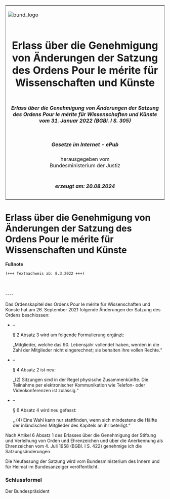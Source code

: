 <span id="DECKBLATT.html"></span>

<table border="0" frame="border" width="100%">

<tr valign="top">

<td align="left">

![bund\_logo](BfJ_2021_Web_de_de.gif)

</td>

<td align="right">

 

</td>

</tr>

<tr align="center" valign="middle">

<td colspan="2">

# Erlass über die Genehmigung von Änderungen der Satzung des Ordens Pour le mérite für Wissenschaften und Künste

</td>

</tr>

<tr align="center" valign="middle">

<td colspan="2">

##### Erlass über die Genehmigung von Änderungen der Satzung des Ordens Pour le mérite für Wissenschaften und Künste vom 31. Januar 2022 (BGBl. I S. 305)

</td>

</tr>

<tr align="center" valign="middle">

<td colspan="2">

  
  

##### Gesetze im Internet - ePub  
  
herausgegeben vom  
Bundesministerium der Justiz

</td>

</tr>

<tr align="center" valign="bottom">

<td colspan="2">

  
  

##### erzeugt am: 20.08.2024

</td>

</tr>

</table>

<span id="BJNR030500022.html"></span>

# Erlass über die Genehmigung von Änderungen der Satzung des Ordens Pour le mérite für Wissenschaften und Künste

<div>

  
**Fußnote**

<div class="jnhtml">

<div>

<div class="jurAbsatz">

  

``` 
(+++ Textnachweis ab: 8.3.2022 +++)

 
```

</div>

</div>

</div>

</div>

<span id="BJNR030500022BJNE000100000.html"></span>

###   
\----

<div>

<div class="jnhtml">

<div>

<div class="jurAbsatz">

Das Ordenskapitel des Ordens Pour le mérite für Wissenschaften und
Künste hat am 26. September 2021 folgende Änderungen der Satzung des
Ordens beschlossen:

  - –
    
    <div style="">
    
    § 2 Absatz 3 wird um folgende Formulierung ergänzt:
    
    </div>
    
    <div style="">
    
    „Mitglieder, welche das 90. Lebensjahr vollendet haben, werden in
    die Zahl der Mitglieder nicht eingerechnet; sie behalten ihre vollen
    Rechte.“
    
    </div>

  - –
    
    <div style="">
    
    § 4 Absatz 2 ist neu:
    
    </div>
    
    <div style="">
    
    „(2) Sitzungen sind in der Regel physische Zusammenkünfte. Die
    Teilnahme per elektronischer Kommunikation wie Telefon- oder
    Videokonferenzen ist zulässig.“
    
    </div>

  - –
    
    <div style="">
    
    § 6 Absatz 4 wird neu gefasst:
    
    </div>
    
    <div style="">
    
    „ (4) Eine Wahl kann nur stattfinden, wenn sich mindestens die
    Hälfte der inländischen Mitglieder des Kapitels an ihr beteiligt.“
    
    </div>

</div>

<div class="jurAbsatz">

Nach Artikel 6 Absatz 1 des Erlasses über die Genehmigung der Stiftung
und Verleihung von Orden und Ehrenzeichen und über die Anerkennung als
Ehrenzeichen vom 4. Juli 1958 (BGBl. I S. 422) genehmige ich die
Satzungsänderungen.

</div>

<div class="jurAbsatz">

Die Neufassung der Satzung wird vom Bundesministerium des Innern und für
Heimat im Bundesanzeiger veröffentlicht.

</div>

</div>

</div>

</div>

<span id="BJNR030500022BJNE000200000.html"></span>

### Schlussformel  

<div>

<div class="jnhtml">

<div>

<div class="jurAbsatz">

<span class="SP">Der Bundespräsident</span>

</div>

</div>

</div>

</div>
